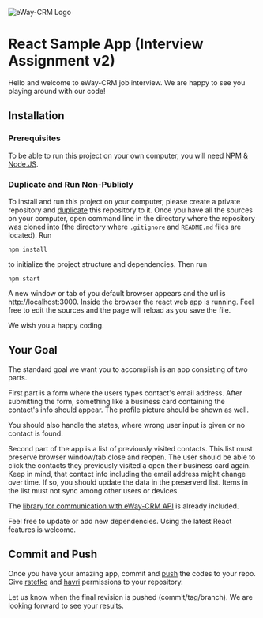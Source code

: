 ![eWay-CRM Logo](https://www.eway-crm.com/wp-content/themes/eway/img/logo_new-new.svg)

# React Sample App (Interview Assignment v2)

Hello and welcome to eWay-CRM job interview. We are happy to see you playing around with our code!

## Installation

### Prerequisites

To be able to run this project on your own computer, you will need [NPM & Node.JS](https://www.npmjs.com/get-npm).

### Duplicate and Run Non-Publicly

To install and run this project on your computer, please create a private repository and [duplicate](https://help.github.com/en/github/creating-cloning-and-archiving-repositories/duplicating-a-repository) this repository to it.
Once you have all the sources on your computer, open command line in the directory where the repository was cloned into (the directory where `.gitignore` and `README.md` files are located). Run

```
npm install
```

to initialize the project structure and dependencies. Then run

```
npm start
```

A new window or tab of you default browser appears and the url is http://localhost:3000. Inside the browser the react web app is running. Feel free to edit the sources and the page will reload as you save the file.

We wish you a happy coding.

## Your Goal

The standard goal we want you to accomplish is an app consisting of two parts.

First part is a form where the users types contact's email address. After submitting the form, something like a business card containing the contact's info should appear. The profile picture should be shown as well.

You should also handle the states, where wrong user input is given or no contact is found.

Second part of the app is a list of previously visited contacts. This list must preserve browser window/tab close and reopen. The user should be able to click the contacts they previously visited a open their business card again. Keep in mind, that contact info including the email address might change over time. If so, you should update the data in the preserverd list. Items in the list must not sync among other users or devices.

The [library for communication with eWay-CRM API](https://github.com/eway-crm/js-lib) is already included.

Feel free to update or add new dependencies. Using the latest React features is welcome.

## Commit and Push

Once you have your amazing app, commit and [push](https://help.github.com/en/github/using-git/pushing-commits-to-a-remote-repository) the codes to your repo. Give [rstefko](https://github.com/orgs/eway-crm/people/rstefko) and [havri](https://github.com/orgs/eway-crm/people/havri) permissions to your repository.

Let us know when the final revision is pushed (commit/tag/branch). We are looking forward to see your results.

